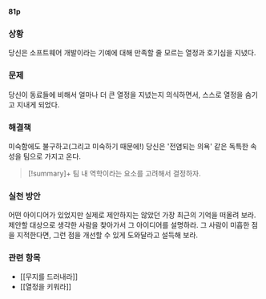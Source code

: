 **81p**

### 상황
당신은 소프트웨어 개발이라는 기예에 대해 만족할 줄 모르는 열정과 호기심을 지녔다.

### 문제
당신이 동료들에 비해서 얼마나 더 큰 열정을 지녔는지 의식하면서, 스스로 열정을 숨기고 지내게 되었다.

### 해결책
미숙함에도 불구하고(그리고 미숙하기 때문에!) 당신은 '전염되는 의욕' 같은 독특한 속성을 팀으로 가지고 온다.

> [!summary]+ 
> 팀 내 역학이라는 요소를 고려해서 결정하자.

### 실천 방안
어떤 아이디어가 있었지만 실제로 제안하지는 않았던 가장 최근의 기억을 떠올려 보라. 제안할 대상으로 생각한 사람을 찾아가서 그 아이디어를 설명하라. 그 사람이 미흡한 점을 지적한다면, 그런 점을 개선할 수 있게 도와달라고 설득해 보라.

### 관련 항목
+ [[무지를 드러내라]]
+ [[열정을 키워라]]
